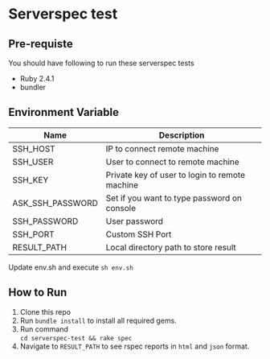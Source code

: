 # Serverspec test

## Pre-requiste
You should have following to run these serverspec tests
* Ruby 2.4.1
* bundler

## Environment Variable

| Name              | Description                                     |
| ----              | -----------                                     |
| SSH_HOST          | IP to connect remote machine                    |
| SSH_USER          | User to connect to remote machine               |
| SSH_KEY           | Private key of user to login to remote machine  |
| ASK_SSH_PASSWORD  | Set if you want to type password on console     |
| SSH_PASSWORD      | User password                                   |
| SSH_PORT          | Custom SSH Port                                 |
| RESULT_PATH       | Local directory path to store result            |

Update env.sh and execute `sh env.sh`

## How to Run
1. Clone this repo
2. Run `bundle install` to install all required gems.
3. Run command<br>
`cd serverspec-test && rake spec`
4. Navigate to `RESULT_PATH` to see rspec reports in `html` and `json` format.
